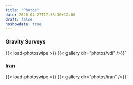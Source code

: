 ```yaml
---
title: "Photos"
date: 2020-04-27T17:38:30+12:00
draft: false
noshowdate: true
---
```


### Gravity Surveys
{{< load-photoswipe >}}
{{< gallery dir="photos/vdi" />}}`
### Iran
{{< load-photoswipe >}}
{{< gallery dir="photos/iran" />}}`